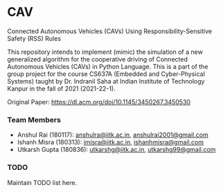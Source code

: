 # CAV
Connected Autonomous Vehicles (CAVs) Using Responsibility-Sensitive Safety (RSS) Rules

This repository intends to implement (mimic) the simulation of a new generalized algorithm for the cooperative driving of Connected Autonomous Vehicles (CAVs) in Python Language.
This is a part of the group project for the course CS637A (Embedded and Cyber-Physical Systems) taught by Dr. Indranil Saha at Indian Institute of Technology
Kanpur in the fall of 2021 (2021-22-1).

Original Paper: https://dl.acm.org/doi/10.1145/3450267.3450530

### Team Members

- Anshul Rai (180117): anshulra@iitk.ac.in, anshulrai2001@gmail.com
- Ishanh Misra (180313): imisra@iitk.ac.in, ishanhmisra@gmail.com
- Utkarsh Gupta (180836): utkarshg@iitk.ac.in, utkarshg99@gmail.com

### TODO

Maintain TODO list here.
